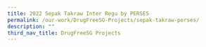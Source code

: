 ```yaml
---
title: 2022 Sepak Takraw Inter Regu by PERSES
permalink: /our-work/DrugFreeSG-Projects/sepak-takraw-perses/
description: ""
third_nav_title: DrugFreeSG Projects
---
```


